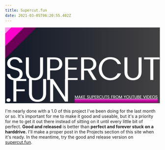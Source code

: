 ```yaml
---
title: Supercut.fun
date: 2021-03-05T06:20:55.402Z
---
```

![poster for supercut.fun](src/images/uploads/supercutposter.png "The brand image for supercut.fun")

I'm nearly done with a 1.0 of this project I've been doing for the last month or so. It's important for me to make it good and useable, but it's a priority for me to get it out there instead of sitting on it until every little bit of perfect. **Good and released** is better than **perfect and forever stuck on a harddrive.** I'll make a proper post in the Projects section of this site when it's ready. In the meantime, try the good and release version on [supercut.fun](https://supercut.fun).